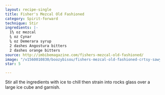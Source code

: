 ```yaml
---
layout: recipe-single
title: Fisher's Mezcal Old Fashioned
category: Spirit-forward
technique: Stir
ingredients: |-
  1½ oz mezcal
  ¾ oz Cynar
  ¼ oz Demerara syrup
  2 dashes Angostura bitters
  2 dashes orange bitters
source: http://imbibemagazine.com/fishers-mezcal-old-fashioned/
image: "/v1560010830/boozybisou/fishers-mezcal-old-fashioned-crtsy-sawyer-seattle.jpg"
star: 5

---
```

Stir all the ingredients with ice to chill then strain into rocks glass over a large ice cube and garnish.